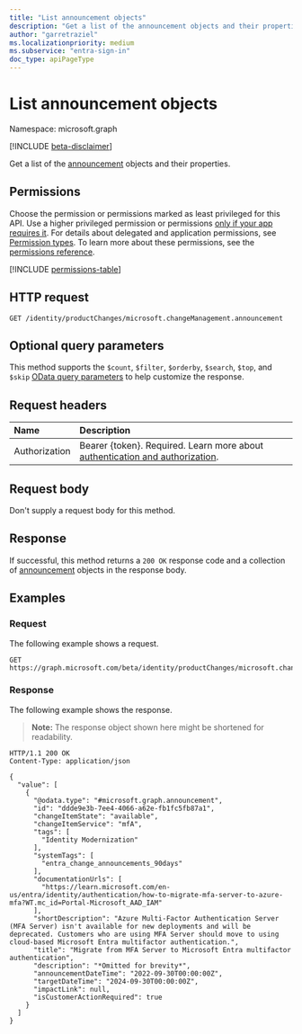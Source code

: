 ```yaml
---
title: "List announcement objects"
description: "Get a list of the announcement objects and their properties."
author: "garretraziel"
ms.localizationpriority: medium
ms.subservice: "entra-sign-in"
doc_type: apiPageType
---
```


# List announcement objects

Namespace: microsoft.graph

[!INCLUDE [beta-disclaimer](../../includes/beta-disclaimer.md)]

Get a list of the [announcement](../resources/announcement.md) objects and their properties.

## Permissions

Choose the permission or permissions marked as least privileged for this API. Use a higher privileged permission or permissions [only if your app requires it](/graph/permissions-overview#best-practices-for-using-microsoft-graph-permissions). For details about delegated and application permissions, see [Permission types](/graph/permissions-overview#permission-types). To learn more about these permissions, see the [permissions reference](/graph/permissions-reference).

<!-- {
  "blockType": "permissions",
  "name": "announcement-list-permissions"
}
-->
[!INCLUDE [permissions-table](../includes/permissions/announcement-list-permissions.md)]

## HTTP request

<!-- {
  "blockType": "ignored"
}
-->
``` http
GET /identity/productChanges/microsoft.changeManagement.announcement
```

## Optional query parameters

This method supports the `$count`, `$filter`, `$orderby`, `$search`, `$top`, and `$skip` [OData query parameters](/graph/query-parameters) to help customize the response.

## Request headers

|Name|Description|
|:---|:---|
|Authorization|Bearer {token}. Required. Learn more about [authentication and authorization](/graph/auth/auth-concepts).|

## Request body

Don't supply a request body for this method.

## Response

If successful, this method returns a `200 OK` response code and a collection of [announcement](../resources/announcement.md) objects in the response body.

## Examples

### Request

The following example shows a request.
<!-- {
  "blockType": "request",
  "name": "list_announcement"
}
-->
``` http
GET https://graph.microsoft.com/beta/identity/productChanges/microsoft.changeManagement.announcement
```

### Response

The following example shows the response.
>**Note:** The response object shown here might be shortened for readability.
<!-- {
  "blockType": "response",
  "truncated": true,
  "@odata.type": "microsoft.graph.announcement"
}
-->
``` http
HTTP/1.1 200 OK
Content-Type: application/json

{
  "value": [
    {
      "@odata.type": "#microsoft.graph.announcement",
      "id": "ddde9e3b-7ee4-4066-a62e-fb1fc5fb87a1",
      "changeItemState": "available",
      "changeItemService": "mfA",
      "tags": [
        "Identity Modernization"
      ],
      "systemTags": [
        "entra_change_announcements_90days"
      ],
      "documentationUrls": [
        "https://learn.microsoft.com/en-us/entra/identity/authentication/how-to-migrate-mfa-server-to-azure-mfa?WT.mc_id=Portal-Microsoft_AAD_IAM"
      ],
      "shortDescription": "Azure Multi-Factor Authentication Server (MFA Server) isn't available for new deployments and will be deprecated. Customers who are using MFA Server should move to using cloud-based Microsoft Entra multifactor authentication.",
      "title": "Migrate from MFA Server to Microsoft Entra multifactor authentication",
      "description": "*Omitted for brevity*",
      "announcementDateTime": "2022-09-30T00:00:00Z",
      "targetDateTime": "2024-09-30T00:00:00Z",
      "impactLink": null,
      "isCustomerActionRequired": true
    }
  ]
}
```
